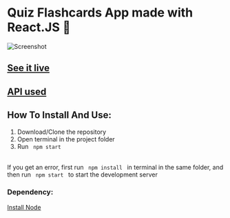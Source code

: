 # Quiz Flashcards App made with React.JS 🦾

![Screenshot](https://user-images.githubusercontent.com/55017730/91642474-46d38180-ea49-11ea-8d4d-969fa8fceb7d.png)


## [See it live](https://proghead00.github.io/Quiz-Flashcards/)

## [API used](https://opentdb.com/api_config.php)


## How To Install And Use:

1. Download/Clone the repository
2. Open terminal in the project folder
3. Run
<code> npm start </code>
<br>
If you get an error, first run 
<code> npm install </code> in terminal in the same folder, and then run
<code> npm start </code> to start the development server
  
### Dependency:
[Install Node](https://node.org/)
